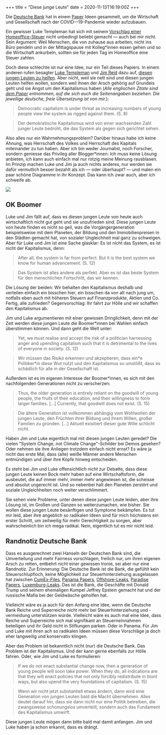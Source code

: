+++
title = "Diese junge Leute"
date = 2020-11-13T16:19:00Z
+++

Die [Deutsche Bank](https://de.wikipedia.org/wiki/Deutsche_Bank) hat in einem [Paper](http://www.dbresearch.com/servlet/reweb2.ReWEB?rwsite=RPS_EN-PROD&rwobj=ReDisplay.Start.class&document=PROD0000000000513730) Ideen gesammelt, um die Wirtschaft und Gesellschaft nach der COVID—19-Pandemie wieder aufzubauen. 

<!-- more -->

Ein gewisser Luke Templeman hat sich mit seinem [Vorschlag einer Homeoffice-Steuer](www.dbresearch.com/PROD/RPS_EN-PROD/PROD0000000000513736/A_work-from-home_tax.pdf?undefined&realload=b7Rqe8OIp~g42Fg3B6vwnKgli~jat9PrLyOgqpwMT7zYKzEJcM5knOF0otWKynEUtWRIHfIi7eGbrGYxa1hAtQ==) nicht unbedingt beliebt gemacht — auch bei mir nicht. Sein Argument: Weil Menschen, die von zuhause aus arbeiten, nicht ins Büro pendeln und in der Mittagspause mit Kolleg\*innen essen gehen und so die Wirtschaft ankurbeln, sollten sie für jeden Tag im Homeoffice eine Steuer zahlen.

Doch diese schlechte ist nur eine Idee, nur ein Teil dieses Papiers. In einem anderen rufen besagter [Luke Templeman](https://www.dbresearch.de/servlet/reweb2.ReWEB?rwsite=RPS_DE-PROD&rwnode=RPS_DE-PROD$LUKE_TEMPLEMAN) und [Jim Reid](https://www.dbresearch.de/PROD/RPS_DE-PROD/Analysen_Studien_und_Publikationen_von_Jim_Reid/JIM_REID.alias) dazu auf, [diesen jungen Leuten zu helfen](www.dbresearch.com/PROD/RPS_EN-PROD/PROD0000000000513732/To_save_capitalism_we_must_help_the_young.pdf). Aber nicht, weil sie nett sind und diesen jungen Leuten helfen wollen, sondern weil ihnen der Arsch gehörig auf Grundeis geht und sie Angst um den Kapitalismus haben (*Alle englischen Zitate sind [dem Paper](www.dbresearch.com/PROD/RPS_EN-PROD/PROD0000000000513730/Konzept_%23_19%3A_What_we_must_do_to_rebuild.PDF) entnommen, auf die sich auch die Seitenangaben beziehen. Die jeweilige deutsche, freie Übersetzung ist von mir.*):

> Democratic capitalism is under threat as increasing numbers of young people view the system as rigged against them. (S. 8) 

> Der demokratische Kapitalismus wird von einer wachsenden Zahl junger Leute bedroht, die das System als gegen sich gerichtet sehen.

Also alles nur ein Wahrnehmungsproblem? Darüber hinaus habe ich keine Ahnung, was Herrschaft des Volkes und Herrschaft des Kapitals miteinander zu tun haben. Aber ich bin weder Journalist, noch Forscher, sondern geniesse das Privileg aller Blogger\*innen: Ich muss keine Lösung anbieten, ich kann auch einfach mal nur rotzig meine Meinung rausblasen. Im Prinzip machen Luke und Jim ja auch nichts anderes, nur werden sie dafür vermutlich besser bezahlt als ich — oder überhaupt? — und malen ein paar schöne Diagramme in ihr Konzept. Das kann ich zwar auch, aber ich schweife ab.

![](/2020/diese-junge-leute/diagram.png)

## OK Boomer

Luke und Jim fällt auf, dass es diesen jungen Leute von heute auch wirtschaftlich nicht gut geht und sie unzufrieden sind. Diese jungen Leute von heute finden es nicht so geil, was die Vorgängergeneration beispielsweise mit dem Planeten, der Bildung und den Immobilienpreisen in den Städten gemacht hat, von sozialer Ungleichheit mal ganz zu schweigen. Aber für Luke und Jim ist eine Sache glasklar: Es ist nicht das System, es ist nicht der Kapitalismus, denn:

> After all, the system is far from perfect. But it is the best system we know for human advancement. (S. 12)

> Das System ist alles andere als perfekt. Aber es ist das beste System für den menschlichen Fortschritt, das wir kennen.

Die Lösung der beiden: Wir behalten den Kapitalismus deshalb und verteilen einfach ein bisschen hier, ein bisschen da von alt nach jung um, notfalls eben auch mit höheren Steuern auf Finanzprodukte, Aktien und Co. Fertig, alle zufrieden? Gegenvorschlag: Ihr fahrt zur Hölle und wir schaffen den Kapitalismus ab.

Jim und Luke argumentieren mit einer gewissen Dringlichkeit, denn mit der Zeit werden diese jungen Leute die Boomer\*innen bei Wahlen einfach überstimmen können. Und dann geht die Welt unter:

> Yet, we must realise and accept the risk of a politician harnessing anger and upending capitalism such that it is detrimental to the lives of everyone in society. (S. 12)

> Wir müssen das Risiko erkennen und akzeptieren, dass ein\*e Politiker\*in diese Wut nutzt und den Kapitalismus so umstößt, dass es schädlich für alle in der Gesellschaft ist.

Außerdem ist es im eigenen Interesse der Boomer*innen, es sich mit den nachfolgenden Generationen nicht zu verscherzen:

> Thus, the older generation is entirely reliant on the goodwill of young people, the fruits of their education, and their willingness to form larger families. [...] Currently, that goodwill does not exist. (S. 15)

> Die ältere Generation ist vollkommen abhängig vom Wohlwollen der jungen Leute, den Früchten ihrer Bildung und ihrem Willen, großer Familien zu gründen. [...] Aktuell exisitiert dieser gute Wille schlicht nicht.

Haben Jim und Luke eigentlich mal mit diesen jungen Leuten geredet? Die vielen "System Change, not Climate Change"-Schilder bei Demos gesehen? Oder nehmen sie ihre Anliegen trotzdem einfach nicht ernst? Es wäre ja nicht das erste Mal, dass (alte) weiße Männer andere Menschen entmündigen und über ihre Köpfe hinweg entscheiden.

Es steht bei Jim und Luke offensichtlich nicht zur Debatte, dass diese jungen Leute keinen Bock mehr haben auf eine Wirtschaftsform, die ausbeutet, die auf immer mehr, immer mehr angewiesen ist, die scheisse und absolut ungerecht ist. Und so nebenbei halt den Planeten zerstört und soziale Ungleichheiten noch weiter verschlimmert. 

Sie sehen viele Probleme, unter denen diese jungen Leute leiden, aber ihre Lösung ist, im Großen und Ganzen so weiterzumachen, wie bisher. Sie wollen diese jungen Leute besänftigen und Symptome bekämpfen. Es tut mir leid, aber ihre angeblich so radikalen Ideen sind für mich höchstens ein erster Schritt, um zeitweilig für mehr Gerechtigkeit zu sorgen, aber wahrscheinlich bin ich mega radikal. Nein, eigentlich tut es mir nicht leid. 

## Randnotiz Deutsche Bank

Dass es ausgerechnet zwei Hanseln der Deutschen Bank sind, die Umverteilung und mehr Fairness vorschlagen, freilich nur, um ihren eigenen Arsch zu retten, entbehrt nicht einer gewissen Ironie, sei aber nur eine Randnotiz. Zur Erinnerung: Die Deutsche Bank ist die Bank, die gefühlt kein Steuerschlupfloch, keine Möglichkeit zur Steuerhinterziehung ausgelassen hat zwischen [CumEx-Files](https://de.wikipedia.org/wiki/CumEx-Files), [Panama Papers](https://de.wikipedia.org/wiki/Panama_Papers), [Offshore-Leaks](https://de.wikipedia.org/wiki/Offshore-Leaks), [Paradise Papers](https://de.wikipedia.org/wiki/Paradise_Papers), [Luxemburg-Leaks](https://de.wikipedia.org/wiki/Luxemburg-Leaks). Das ist die Bank, die Geschäfte mit Donald Trump und seinem ehemaligen Kumpel Jeffrey Epstein gemacht hat und der russische Mafia bei der Geldwäsche geholfen hat.

Vielleicht wäre es ja auch für den Anfang eine Idee, wenn die Deutsche Bank Reiche und Superreiche nicht mehr bei Steuerhinterziehung und -vermeidung unterstützen würde. Vielleicht wäre es auch mal eine Idee, dass Reiche und Superreiche sich mal signifikant an Steuerneinnahmen beteiligen und ihr Geld nicht in Stiftungen parken. Oder in Panama. Für Jim und Luke mit ihren ach so radikalen Ideen müssen diese Vorschläge ja doch eher langweilig und konservativ klingen.

Aber das Problem ist bekanntlich nicht (nur) die Deutsche Bank. Das Problem ist der Kapitalismus. Und der kann gerne ebenfalls zur Hölle fahren. Oder, wie Jim und Luke es formulieren:

> If we do not enact substantial change now, then a generation of young people will soon take power. When they do, all indications are that they will enact policies that not only forcibly redistribute in blunt ways, but also upend the very foundations of capitalism. (S. 15)

> Wenn wir nicht jetzt substantiell etwas ändern, dann wird eine Generation von jungen Leuten bald die Macht übernehmen. Alles deutet darauf hin, dass sie dann nicht nur eine Politik betreiben, die zwangsweise schonungslos umverteilt, sondern auch das Fundament des Kapitalismus umwirft.

Diese jungen Leute mögen dann bitte bald mal damit anfangen. Jim und Luke haben ja schon erkannt, dass es drängt.